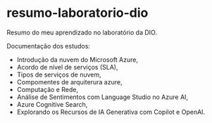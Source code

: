# resumo-laboratorio-dio
Resumo do meu aprendizado no laboratório da DIO.

Documentação dos estudos:</br>
- Introdução da nuvem do Microsoft Azure,</br>
- Acordo de nível de serviços (SLA),</br>
- Tipos de serviços de nuvem,</br>
- Compomentes de arquiterura azure,</br>
- Computação e Rede,</br>
- Análise de Sentimentos com Language Studio no Azure AI,</br>
- Azure Cognitive Search,</br>
- Explorando os Recursos de IA Generativa com Copilot e OpenAI.
